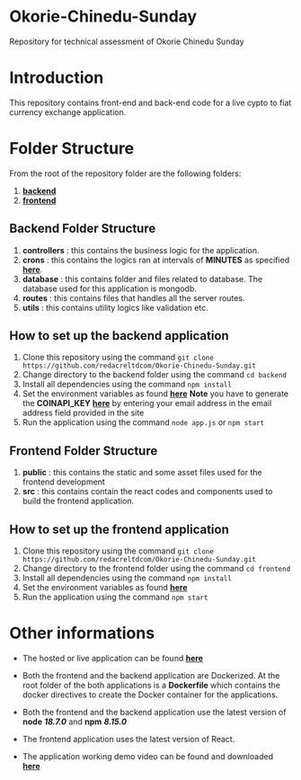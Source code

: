 # Okorie-Chinedu-Sunday

Repository for technical assessment of Okorie Chinedu Sunday

# Introduction

This repository contains front-end and back-end code for a live cypto to fiat currency exchange application.

# Folder Structure

From the root of the repository folder are the following folders:

1. **[backend](https://github.com/redacreltdcom/Okorie-Chinedu-Sunday/tree/main/backend)**
2. **[frontend](https://github.com/redacreltdcom/Okorie-Chinedu-Sunday/tree/main/frontend)**

## Backend Folder Structure

1. **controllers** : this contains the business logic for the application.
2. **crons** : this contains the logics ran at intervals of **MINUTES** as specified **[here](https://github.com/redacreltdcom/Okorie-Chinedu-Sunday/blob/main/backend/sample.env)**.
3. **database** : this contains folder and files related to database. The database used for this application is mongodb.
4. **routes** : this contains files that handles all the server routes.
5. **utils** : this contains utility logics like validation etc.

## How to set up the backend application

1. Clone this repository using the command `git clone https://github.com/redacreltdcom/Okorie-Chinedu-Sunday.git`
2. Change directory to the backend folder using the command `cd backend`
3. Install all dependencies using the command `npm install`
4. Set the environment variables as found **[here](https://github.com/redacreltdcom/Okorie-Chinedu-Sunday/blob/main/backend/sample.env)** **Note** you have to generate the **COINAPI_KEY** **[here](https://docs.coinapi.io/#limits-2)** by entering your email address in the email address field provided in the site
5. Run the application using the command `node app.js` or `npm start`

## Frontend Folder Structure

1. **public** : this contains the static and some asset files used for the frontend development
2. **src** : this contains contain the react codes and components used to build the frontend application.

## How to set up the frontend application

1. Clone this repository using the command `git clone https://github.com/redacreltdcom/Okorie-Chinedu-Sunday.git`
2. Change directory to the frontend folder using the command `cd frontend`
3. Install all dependencies using the command `npm install`
4. Set the environment variables as found **[here](https://github.com/redacreltdcom/Okorie-Chinedu-Sunday/blob/main/frontend/sample.env)**
5. Run the application using the command `npm start`

# Other informations

- The hosted or live application can be found **[here](https://62fa2dad9c5def4324d8772c--exchange-crypto-fiat.netlify.app/)**

- Both the frontend and the backend application are Dockerized. At the root folder of the both applications is a **Dockerfile** which contains the docker directives to create the Docker container for the applications.
- Both the frontend and the backend application use the latest version of **node** **_18.7.0_** and **npm** **_8.15.0_**

- The frontend application uses the latest version of React.

- The application working demo video can be found and downloaded **[here](https://github.com/redacreltdcom/Okorie-Chinedu-Sunday/blob/main/demo.mp4)**
